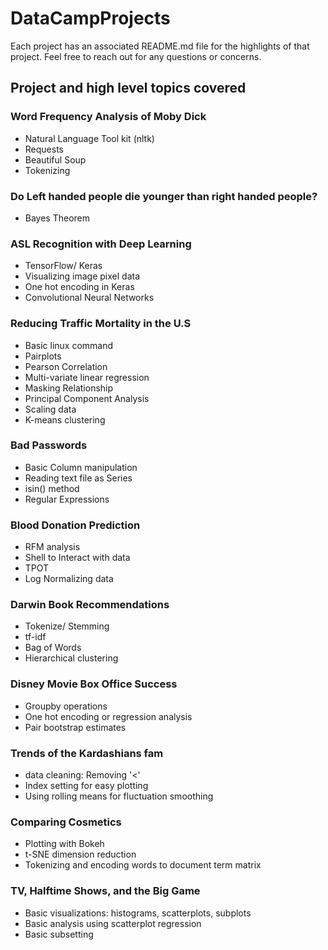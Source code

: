 # DataCampProjects
Each project has an associated README.md file for the highlights of that project.
Feel free to reach out for any questions or concerns.
## Project and high level topics covered

### Word Frequency Analysis of Moby Dick
* Natural Language Tool kit (nltk)
* Requests
* Beautiful Soup
* Tokenizing

### Do Left handed people die younger than right handed people?
* Bayes Theorem

### ASL Recognition with Deep Learning
* TensorFlow/ Keras
* Visualizing image pixel data
* One hot encoding in Keras
* Convolutional Neural Networks


### Reducing Traffic Mortality in the U.S
* Basic linux command
* Pairplots
* Pearson Correlation
* Multi-variate linear regression
* Masking Relationship
* Principal Component Analysis
* Scaling data
* K-means clustering


### Bad Passwords
* Basic Column manipulation
* Reading text file as Series
* isin() method
* Regular Expressions


### Blood Donation Prediction
* RFM analysis
* Shell to Interact with data
* TPOT
* Log Normalizing data

### Darwin Book Recommendations
* Tokenize/ Stemming
* tf-idf
* Bag of Words
* Hierarchical clustering

### Disney Movie Box Office Success
* Groupby operations
* One hot encoding or regression analysis
* Pair bootstrap estimates

### Trends of the Kardashians fam
* data cleaning: Removing '<'
* Index setting for easy plotting
* Using rolling means for fluctuation smoothing

### Comparing Cosmetics
* Plotting with Bokeh
* t-SNE dimension reduction
* Tokenizing and encoding words to document term matrix

### TV, Halftime Shows, and the Big Game
* Basic visualizations: histograms, scatterplots, subplots
* Basic analysis using scatterplot regression
* Basic subsetting
